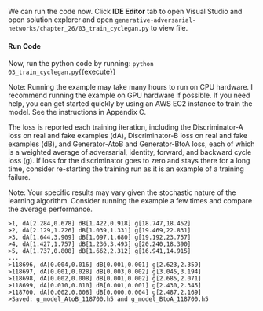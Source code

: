 We can run the code now. Click **IDE Editor** tab to open Visual Studio and open solution explorer and open `generative-adversarial-networks/chapter_26/03_train_cyclegan.py` to view file.

#### Run Code
Now, run the python code by running: `python 03_train_cyclegan.py`{{execute}}

Note: Running the example may take many hours to run on CPU hardware. I recommend
running the example on GPU hardware if possible. If you need help, you can get started
quickly by using an AWS EC2 instance to train the model. See the instructions in Appendix C.

The loss is reported each training iteration, including the Discriminator-A loss on real and
fake examples (dA), Discriminator-B loss on real and fake examples (dB), and Generator-AtoB
and Generator-BtoA loss, each of which is a weighted average of adversarial, identity, forward,
and backward cycle loss (g). If loss for the discriminator goes to zero and stays there for a long
time, consider re-starting the training run as it is an example of a training failure.

Note: Your specific results may vary given the stochastic nature of the learning algorithm.
Consider running the example a few times and compare the average performance.

```
>1, dA[2.284,0.678] dB[1.422,0.918] g[18.747,18.452]
>2, dA[2.129,1.226] dB[1.039,1.331] g[19.469,22.831]
>3, dA[1.644,3.909] dB[1.097,1.680] g[19.192,23.757]
>4, dA[1.427,1.757] dB[1.236,3.493] g[20.240,18.390]
>5, dA[1.737,0.808] dB[1.662,2.312] g[16.941,14.915]
...
>118696, dA[0.004,0.016] dB[0.001,0.001] g[2.623,2.359]
>118697, dA[0.001,0.028] dB[0.003,0.002] g[3.045,3.194]
>118698, dA[0.002,0.008] dB[0.001,0.002] g[2.685,2.071]
>118699, dA[0.010,0.010] dB[0.001,0.001] g[2.430,2.345]
>118700, dA[0.002,0.008] dB[0.000,0.004] g[2.487,2.169]
>Saved: g_model_AtoB_118700.h5 and g_model_BtoA_118700.h5
```
